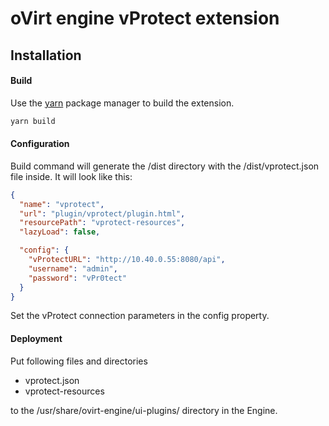 # oVirt engine vProtect extension

## Installation

#### Build
Use the [yarn](https://yarnpkg.com/) package manager to build the extension.
```bash
yarn build
```

#### Configuration
Build command will generate the /dist directory with the /dist/vprotect.json file inside.
It will look like this:
```json
{
  "name": "vprotect",
  "url": "plugin/vprotect/plugin.html",
  "resourcePath": "vprotect-resources",
  "lazyLoad": false,

  "config": {
    "vProtectURL": "http://10.40.0.55:8080/api",
    "username": "admin",
    "password": "vPr0tect"
  }
}
```
Set the vProtect connection parameters in the config property.

#### Deployment
Put following files and directories 
* vprotect.json
* vprotect-resources

to the /usr/share/ovirt-engine/ui-plugins/ directory in the Engine.

